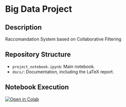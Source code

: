 # Big Data Project

## Description
Raccomandation System based on Collaborative Filtering

## Repository Structure
- `project_notebook.ipynb`: Main notebook.
- `docs/`: Documentation, including the LaTeX report.

## Notebook Execution
[![Open in Colab](https://img.shields.io/badge/Open%20in-Colab-blue)](https://colab.research.google.com/drive/19tGUklqUuRvuhtNEyWCIR5LAqX5c5Ims#scrollTo=q-3e10StPCAL)

